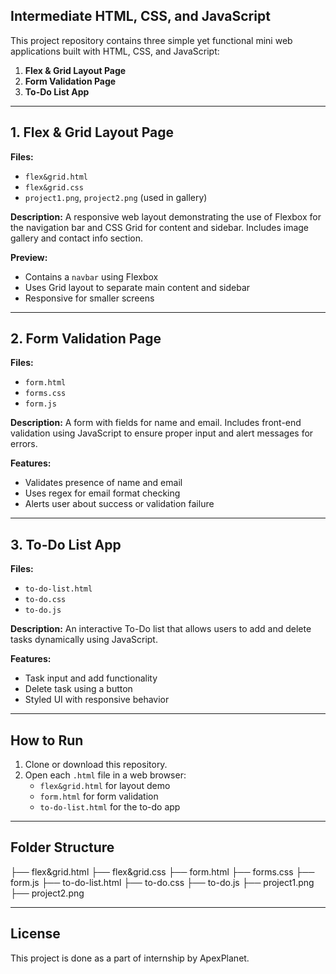 ## Intermediate HTML, CSS, and JavaScript

This project repository contains three simple yet functional mini web applications built with HTML, CSS, and JavaScript:

1. **Flex & Grid Layout Page**
2. **Form Validation Page**
3. **To-Do List App**

---

##  1. Flex & Grid Layout Page

**Files:**
- `flex&grid.html`
- `flex&grid.css`
- `project1.png`, `project2.png` (used in gallery)

**Description:**
A responsive web layout demonstrating the use of Flexbox for the navigation bar and CSS Grid for content and sidebar. Includes image gallery and contact info section.

**Preview:**
- Contains a `navbar` using Flexbox
- Uses Grid layout to separate main content and sidebar
- Responsive for smaller screens

---

##  2. Form Validation Page

**Files:**
- `form.html`
- `forms.css`
- `form.js`

**Description:**
A form with fields for name and email. Includes front-end validation using JavaScript to ensure proper input and alert messages for errors.

**Features:**
- Validates presence of name and email
- Uses regex for email format checking
- Alerts user about success or validation failure

---

##  3. To-Do List App
**Files:**
- `to-do-list.html`
- `to-do.css`
- `to-do.js`

**Description:**
An interactive To-Do list that allows users to add and delete tasks dynamically using JavaScript.

**Features:**
- Task input and add functionality
- Delete task using a button
- Styled UI with responsive behavior

---
##  How to Run
1. Clone or download this repository.
2. Open each `.html` file in a web browser:
   - `flex&grid.html` for layout demo
   - `form.html` for form validation
   - `to-do-list.html` for the to-do app

---
##  Folder Structure
├── flex&grid.html
├── flex&grid.css
├── form.html
├── forms.css
├── form.js
├── to-do-list.html
├── to-do.css
├── to-do.js
├── project1.png
├── project2.png

---
##  License
This project is done as a part of internship by ApexPlanet.
